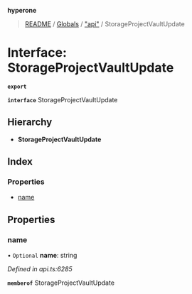 **hyperone**

> [README](../README.md) / [Globals](../globals.md) / ["api"](../modules/_api_.md) / StorageProjectVaultUpdate

# Interface: StorageProjectVaultUpdate

**`export`** 

**`interface`** StorageProjectVaultUpdate

## Hierarchy

* **StorageProjectVaultUpdate**

## Index

### Properties

* [name](_api_.storageprojectvaultupdate.md#name)

## Properties

### name

• `Optional` **name**: string

*Defined in api.ts:6285*

**`memberof`** StorageProjectVaultUpdate
